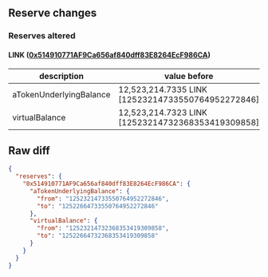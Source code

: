 ## Reserve changes

### Reserves altered

#### LINK ([0x514910771AF9Ca656af840dff83E8264EcF986CA](https://etherscan.io/address/0x514910771AF9Ca656af840dff83E8264EcF986CA))

| description | value before | value after |
| --- | --- | --- |
| aTokenUnderlyingBalance | 12,523,214.7335 LINK [12523214733550764952272846] | 12,522,664.7335 LINK [12522664733550764952272846] |
| virtualBalance | 12,523,214.7323 LINK [12523214732368353419309858] | 12,522,664.7323 LINK [12522664732368353419309858] |


## Raw diff

```json
{
  "reserves": {
    "0x514910771AF9Ca656af840dff83E8264EcF986CA": {
      "aTokenUnderlyingBalance": {
        "from": "12523214733550764952272846",
        "to": "12522664733550764952272846"
      },
      "virtualBalance": {
        "from": "12523214732368353419309858",
        "to": "12522664732368353419309858"
      }
    }
  }
}
```